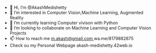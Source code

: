 - 👋 Hi, I’m @AkashMedishetty
- 👀 I’m interested in Computer Vision,Machine Learning, Augmented Reality
- 🌱 I’m currently learning Computer vivison with Python
- 💞️ I’m looking to collaborate on Machine Learning and Computer Vision Projects
- 📫 How to reach me m.akash@gmail.com,wa.me/8179882875
-    Check ou my Personal Webpage  akash-medishetty.42web.io

<!---
AkashMedishetty/AkashMedishetty is a ✨ special ✨ repository because its `README.md` (this file) appears on your GitHub profile.
You can click the Preview link to take a look at your changes.
--->
